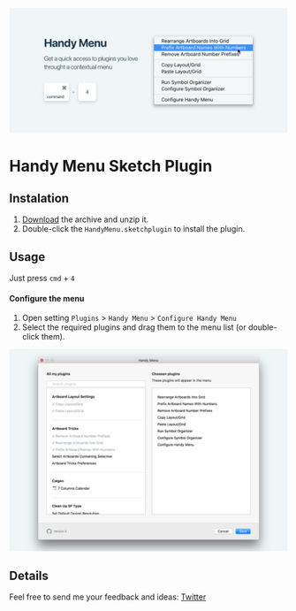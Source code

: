 ![Cover](images/cover_image.png)

# Handy Menu Sketch Plugin
## Instalation

1. [Download](https://github.com/sergeishere/HandyMenu-SketchPlugin/archive/master.zip) the archive and unzip it.
2. Double-click the `HandyMenu.sketchplugin` to install the plugin.

## Usage

Just press `cmd` + `4`

#### Configure the menu

1. Open setting `Plugins` > `Handy Menu` > `Configure Handy Menu`
2. Select the required plugins and drag them to the menu list (or double-click them).

![Settings](images/settings.png)

## Details

Feel free to send me your feedback and ideas: [Twitter](https://twitter.com/sergehere)
